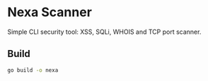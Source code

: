# Nexa Scanner

Simple CLI security tool: XSS, SQLi, WHOIS and TCP port scanner.

## Build
```bash
go build -o nexa
